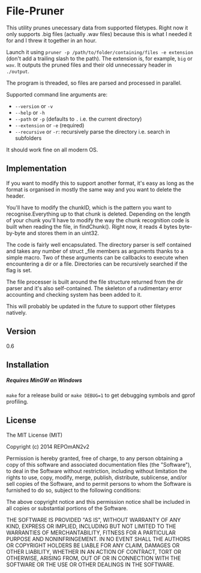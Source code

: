 File-Pruner
=========

This utility prunes unecessary data from supported filetypes. Right now it only supports .big files (actually .wav files) because this is what I needed it for and I threw it together in an hour.

Launch it using `pruner -p /path/to/folder/containing/files -e extension` (don't add a trailing slash to the path). The extension is, for example, `big` or `wav`. It outputs the pruned files and their old unnecessary header in `./output`.

The program is threaded, so files are parsed and processed in parallel.

Supported command line arguments are: 

* `--version` or `-v`
* `--help` or `-h`
* `--path` or `-p` (defaults to `.` i.e. the current directory)
* `--extension` or `-e` (required)
* `--recursive` or `-r`: recursively parse the directory i.e. search in subfolders

It should work fine on all modern OS.

Implementation
-----------

If you want to modify this to support another format, it's easy as long as the format is organised in mostly the same way and you want to delete the header.

You'll have to modify the chunkID, which is the pattern you want to recognise.Everything up to that chunk is deleted. Depending on the length of your chunk you'll have to modify the way the chunk recognition code is built when reading the file, in findChunk(). Right now, it reads 4 bytes byte-by-byte and stores them in an uint32.

The code is fairly well encapsulated. The directory parser is self contained and takes any number of struct _file members as arguments thanks to a simple macro. Two of these arguments can be callbacks to execute when encountering a dir or a file. Directories can be recursively searched if the flag is set. 

The file processer is built around the file structure returned from the dir parser and it's also self-contained. The skeleton of a rudimentary error accounting and checking system has been added to it. 

This will probably be updated in the future to support other filetypes natively.

Version
----

0.6

Installation
--------------

##### Requires MinGW on Windows
`make` for a release build or `make DEBUG=1` to get debugging symbols and gprof profiling.

License
----

The MIT License (MIT)

Copyright (c) 2014 REPOmAN2v2

Permission is hereby granted, free of charge, to any person obtaining a copy
of this software and associated documentation files (the "Software"), to deal
in the Software without restriction, including without limitation the rights
to use, copy, modify, merge, publish, distribute, sublicense, and/or sell
copies of the Software, and to permit persons to whom the Software is
furnished to do so, subject to the following conditions:

The above copyright notice and this permission notice shall be included in
all copies or substantial portions of the Software.

THE SOFTWARE IS PROVIDED "AS IS", WITHOUT WARRANTY OF ANY KIND, EXPRESS OR
IMPLIED, INCLUDING BUT NOT LIMITED TO THE WARRANTIES OF MERCHANTABILITY,
FITNESS FOR A PARTICULAR PURPOSE AND NONINFRINGEMENT. IN NO EVENT SHALL THE
AUTHORS OR COPYRIGHT HOLDERS BE LIABLE FOR ANY CLAIM, DAMAGES OR OTHER
LIABILITY, WHETHER IN AN ACTION OF CONTRACT, TORT OR OTHERWISE, ARISING FROM,
OUT OF OR IN CONNECTION WITH THE SOFTWARE OR THE USE OR OTHER DEALINGS IN
THE SOFTWARE.
